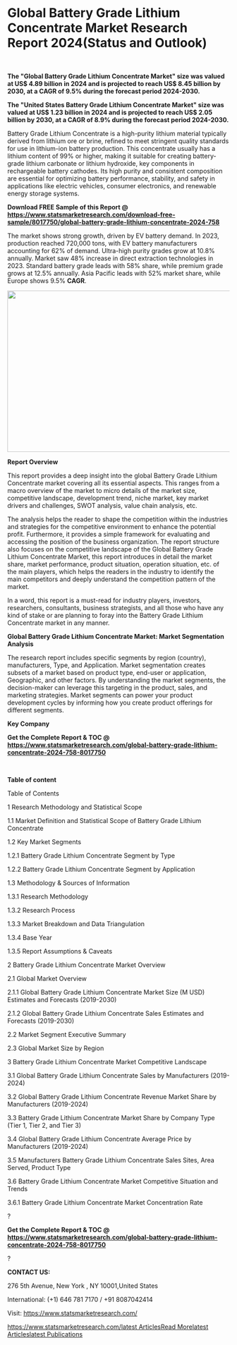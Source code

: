 <h1>Global Battery Grade Lithium Concentrate Market Research Report 2024(Status and Outlook)</h1><br/><p><strong>The "Global Battery Grade Lithium Concentrate Market" size was valued at US$ 4.89 billion in 2024 and is projected to reach US$ 8.45 billion by 2030, at a <strong>CAGR</strong> of 9.5% during the forecast period 2024-2030.</strong></p>
 
 
 
 <p><strong>The "United States Battery Grade Lithium Concentrate Market" size was valued at US$ 1.23 billion in 2024 and is projected to reach US$ 2.05 billion by 2030, at a <strong>CAGR</strong> of 8.9% during the forecast period 2024-2030.</strong></p>
 
 
 
 <p>Battery Grade Lithium Concentrate is a high-purity lithium material typically derived from lithium ore or brine, refined to meet stringent quality standards for use in lithium-ion battery production. This concentrate usually has a lithium content of 99% or higher, making it suitable for creating battery-grade lithium carbonate or lithium hydroxide, key components in rechargeable battery cathodes. Its high purity and consistent composition are essential for optimizing battery performance, stability, and safety in applications like electric vehicles, consumer electronics, and renewable energy storage systems.</p>
 
 
 
 <p><strong>Download FREE Sample of this Report @ <a href="https://www.statsmarketresearch.com/download-free-sample/8017750/global-battery-grade-lithium-concentrate-2024-758">https://www.statsmarketresearch.com/download-free-sample/8017750/global-battery-grade-lithium-concentrate-2024-758</a></strong></p>
 
 
 
 <p>The market shows strong growth, driven by EV battery demand. In 2023, production reached 720,000 tons, with EV battery manufacturers accounting for 62% of demand. Ultra-high purity grades grow at 10.8% annually. Market saw 48% increase in direct extraction technologies in 2023. Standard battery grade leads with 58% share, while premium grade grows at 12.5% annually. Asia Pacific leads with 52% market share, while Europe shows 9.5% <strong>CAGR</strong>.</p>
 
 
 
 <p><img alt="" src="https://www.24marketreports.com/assets/report-images/BatteryGradeLithiumConcentrateMarket.png" style="height:366px; width:731px" /></p>
 
 
 
 <p><strong>Report Overview</strong></p>
 
 
 
 <p>This report provides a deep insight into the global Battery Grade Lithium Concentrate market covering all its essential aspects. This ranges from a macro overview of the market to micro details of the market size, competitive landscape, development trend, niche market, key market drivers and challenges, SWOT analysis, value chain analysis, etc.</p>
 
 
 
 <p>The analysis helps the reader to shape the competition within the industries and strategies for the competitive environment to enhance the potential profit. Furthermore, it provides a simple framework for evaluating and accessing the position of the business organization. The report structure also focuses on the competitive landscape of the Global Battery Grade Lithium Concentrate Market, this report introduces in detail the market share, market performance, product situation, operation situation, etc. of the main players, which helps the readers in the industry to identify the main competitors and deeply understand the competition pattern of the market.</p>
 
 
 
 <p>In a word, this report is a must-read for industry players, investors, researchers, consultants, business strategists, and all those who have any kind of stake or are planning to foray into the Battery Grade Lithium Concentrate market in any manner.</p>
 
 
 
 <p><strong>Global Battery Grade Lithium Concentrate Market: Market Segmentation Analysis</strong></p>
 
 
 
 <p>The research report includes specific segments by region (country), manufacturers, Type, and Application. Market segmentation creates subsets of a market based on product type, end-user or application, Geographic, and other factors. By understanding the market segments, the decision-maker can leverage this targeting in the product, sales, and marketing strategies. Market segments can power your product development cycles by informing how you create product offerings for different segments.</p>
 
 
 
 <p><strong>Key Company</strong></p>
 
 
 
 <div><b>Get the Complete Report & TOC @ <a href="https://www.statsmarketresearch.com/global-battery-grade-lithium-concentrate-2024-758-8017750">https://www.statsmarketresearch.com/global-battery-grade-lithium-concentrate-2024-758-8017750</a></b></div>
 
 
 
 <p><br />
 
 <b>Table of content</b></p>
 
 
 
 <p>Table of Contents<br />
 
 1 Research Methodology and Statistical Scope<br />
 
 1.1 Market Definition and Statistical Scope of Battery Grade Lithium Concentrate<br />
 
 1.2 Key Market Segments<br />
 
 1.2.1 Battery Grade Lithium Concentrate Segment by Type<br />
 
 1.2.2 Battery Grade Lithium Concentrate Segment by Application<br />
 
 1.3 Methodology & Sources of Information<br />
 
 1.3.1 Research Methodology<br />
 
 1.3.2 Research Process<br />
 
 1.3.3 Market Breakdown and Data Triangulation<br />
 
 1.3.4 Base Year<br />
 
 1.3.5 Report Assumptions & Caveats<br />
 
 2 Battery Grade Lithium Concentrate Market Overview<br />
 
 2.1 Global Market Overview<br />
 
 2.1.1 Global Battery Grade Lithium Concentrate Market Size (M USD) Estimates and Forecasts (2019-2030)<br />
 
 2.1.2 Global Battery Grade Lithium Concentrate Sales Estimates and Forecasts (2019-2030)<br />
 
 2.2 Market Segment Executive Summary<br />
 
 2.3 Global Market Size by Region<br />
 
 3 Battery Grade Lithium Concentrate Market Competitive Landscape<br />
 
 3.1 Global Battery Grade Lithium Concentrate Sales by Manufacturers (2019-2024)<br />
 
 3.2 Global Battery Grade Lithium Concentrate Revenue Market Share by Manufacturers (2019-2024)<br />
 
 3.3 Battery Grade Lithium Concentrate Market Share by Company Type (Tier 1, Tier 2, and Tier 3)<br />
 
 3.4 Global Battery Grade Lithium Concentrate Average Price by Manufacturers (2019-2024)<br />
 
 3.5 Manufacturers Battery Grade Lithium Concentrate Sales Sites, Area Served, Product Type<br />
 
 3.6 Battery Grade Lithium Concentrate Market Competitive Situation and Trends<br />
 
 3.6.1 Battery Grade Lithium Concentrate Market Concentration Rate<br />
 
 ? </p>
 
 
 
 <div><b>Get the Complete Report & TOC @ <a href="https://www.statsmarketresearch.com/global-battery-grade-lithium-concentrate-2024-758-8017750">https://www.statsmarketresearch.com/global-battery-grade-lithium-concentrate-2024-758-8017750</a></b></div>
 
 
 
 <p>? </p>
 
 
 
 <p><b>CONTACT US:</b><br />
 
 276 5th Avenue, New York , NY 10001,United States<br />
 
 International: (+1) 646 781 7170 / +91 8087042414<br />
 
 Visit: <a href="https://www.statsmarketresearch.com/">https://www.statsmarketresearch.com/</a><br />
 
 <a href="https://gyeongbokgung.com">https://www.statsmarketresearch.com/</a><a href="https://hallyeomaritime.com">latest Articles</a><a href="https://jingwansa.com">Read More</a><a href="https://nguoiviet.jp/">latest Articles</a><a href="https://www.intelmarketresearch.com/">latest Publications</a></p>